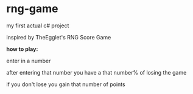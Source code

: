 # rng-game
 my first actual c# project
 
 inspired by TheEgglet's RNG Score Game
 
 
 **how to play:**
 
 enter in a number
 
 after entering that number you have a that number% of losing the game
 
 if you don't lose you gain that number of points
